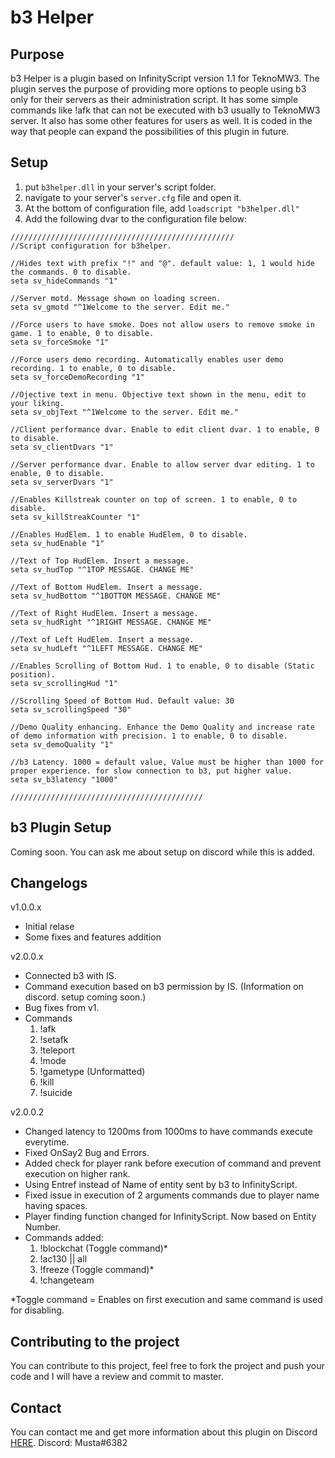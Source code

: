 # b3 Helper

## Purpose

b3 Helper is a plugin based on InfinityScript version 1.1 for TeknoMW3. The plugin serves the purpose of providing more options to people using b3 only for their servers as their administration script. It has some simple commands like !afk that can not be executed with b3 usually to TeknoMW3 server. It also has some other features for users as well. It is coded in the way that people can expand the possibilities of this plugin in future.

## Setup

1. put `b3helper.dll` in your server's script folder.
2. navigate to your server's `server.cfg` file and open it.
3. At the bottom of configuration file, add `loadscript "b3helper.dll"`
4. Add the following dvar to the configuration file below:

```
//////////////////////////////////////////////////
//Script configuration for b3helper.

//Hides text with prefix "!" and "@". default value: 1, 1 would hide the commands. 0 to disable.
seta sv_hideCommands "1"

//Server motd. Message shown on loading screen.
seta sv_gmotd "^1Welcome to the server. Edit me."

//Force users to have smoke. Does not allow users to remove smoke in game. 1 to enable, 0 to disable.
seta sv_forceSmoke "1"

//Force users demo recording. Automatically enables user demo recording. 1 to enable, 0 to disable.
seta sv_forceDemoRecording "1"

//Ojective text in menu. Objective text shown in the menu, edit to your liking.
seta sv_objText "^1Welcome to the server. Edit me."

//Client performance dvar. Enable to edit client dvar. 1 to enable, 0 to disable.
seta sv_clientDvars "1"

//Server performance dvar. Enable to allow server dvar editing. 1 to enable, 0 to disable.
seta sv_serverDvars "1"

//Enables Killstreak counter on top of screen. 1 to enable, 0 to disable.
seta sv_killStreakCounter "1"

//Enables HudElem. 1 to enable HudElem, 0 to disable.
seta sv_hudEnable "1"

//Text of Top HudElem. Insert a message.
seta sv_hudTop "^1TOP MESSAGE. CHANGE ME"

//Text of Bottom HudElem. Insert a message.
seta sv_hudBottom "^1BOTTOM MESSAGE. CHANGE ME"

//Text of Right HudElem. Insert a message.
seta sv_hudRight "^1RIGHT MESSAGE. CHANGE ME"

//Text of Left HudElem. Insert a message.
seta sv_hudLeft "^1LEFT MESSAGE. CHANGE ME"

//Enables Scrolling of Bottom Hud. 1 to enable, 0 to disable (Static position).
seta sv_scrollingHud "1"

//Scrolling Speed of Bottom Hud. Default value: 30
seta sv_scrollingSpeed "30"

//Demo Quality enhancing. Enhance the Demo Quality and increase rate of demo information with precision. 1 to enable, 0 to disable.
seta sv_demoQuality "1"

//b3 Latency. 1000 = default value, Value must be higher than 1000 for proper experience. for slow connection to b3, put higher value.
seta sv_b3latency "1000"

///////////////////////////////////////////
```

## b3 Plugin Setup
Coming soon. You can ask me about setup on discord while this is added.

## Changelogs 

v1.0.0.x
- Initial relase
- Some fixes and features addition

v2.0.0.x
- Connected b3 with IS.
- Command execution based on b3 permission by IS. (Information on discord. setup coming soon.)
- Bug fixes from v1.
- Commands
  1. !afk
  2. !setafk <playername>
  3. !teleport <teleporter> <reciever>
  4. !mode <dsr name>
  5. !gametype <dsr name> <map name>(Unformatted)
  6. !kill <playername>
  7. !suicide
 
v2.0.0.2
- Changed latency to 1200ms from 1000ms to have commands execute everytime.
- Fixed OnSay2 Bug and Errors.
- Added check for player rank before execution of command and prevent execution on higher rank.
- Using Entref instead of Name of entity sent by b3 to InfinityScript.
- Fixed issue in execution of 2 arguments commands due to player name having spaces.
- Player finding function changed for InfinityScript. Now based on Entity Number.
- Commands added:
  1. !blockchat <playername> (Toggle command)*
  2. !ac130 <playername> || all
  3. !freeze <playername> (Toggle command)*
  4. !changeteam <playername>
  
*Toggle command = Enables on first execution and same command is used for disabling.

## Contributing to the project

You can contribute to this project, feel free to fork the project and push your code and I will have a review and commit to master.

## Contact

You can contact me and get more information about this plugin on Discord [HERE](https://discord.gg/HFTXzTw). 
Discord: Musta#6382
